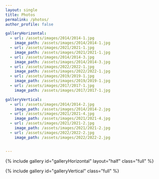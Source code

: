 ```yaml
---
layout: single
title: Photos 
permalink: /photos/
author_profile: false

galleryHorizontal:
  - url: /assets/images/2014/2014-1.jpg
    image_path: /assets/images/2014/2014-1.jpg
  - url: /assets/images/2021/2021-1.jpg
    image_path: /assets/images/2021/2021-1.jpg
  - url: /assets/images/2014/2014-3.jpg
    image_path: /assets/images/2014/2014-3.jpg
  - url: /assets/images/2022/2022-1.jpg
    image_path: /assets/images/2022/2022-1.jpg
  - url: /assets/images/2019/2019-1.jpg
    image_path: /assets/images/2019/2019-1.jpg
  - url: /assets/images/2017/2017-1.jpg
    image_path: /assets/images/2017/2017-1.jpg

galleryVertical:
  - url: /assets/images/2014/2014-2.jpg
    image_path: /assets/images/2014/2014-2.jpg
  - url: /assets/images/2021/2021-4.jpg
    image_path: /assets/images/2021/2021-4.jpg
  - url: /assets/images/2021/2021-2.jpg
    image_path: /assets/images/2021/2021-2.jpg
  - url: /assets/images/2022/2022-2.jpg
    image_path: /assets/images/2022/2022-2.jpg


---
```


{% include gallery id="galleryHorizontal" layout="half" class="full" %}

{% include gallery id="galleryVertical" class="full" %}

<!-- Width: 950 for horizontal, 550 for vertical  -->

